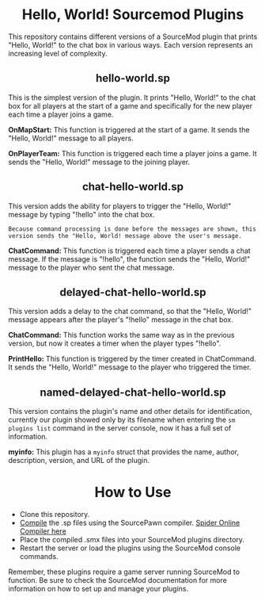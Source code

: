 <h1 align="center">Hello, World! Sourcemod Plugins</h1>

This repository contains different versions of a SourceMod plugin that prints "Hello, World!" to the chat box in various ways. Each version represents an increasing level of complexity.

<h2 align="center">hello-world.sp</h2>

This is the simplest version of the plugin. It prints "Hello, World!" to the chat box for all players at the start of a game and specifically for the new player each time a player joins a game.


**OnMapStart:** This function is triggered at the start of a game. It sends the "Hello, World!" message to all players.

**OnPlayerTeam:** This function is triggered each time a player joins a game. It sends the "Hello, World!" message to the joining player.

<h2 align="center">chat-hello-world.sp</h2>

This version adds the ability for players to trigger the "Hello, World!" message by typing "!hello" into the chat box.

```Because command processing is done before the messages are shown, this version sends the "Hello, World! message above the user's message.```

**ChatCommand:** This function is triggered each time a player sends a chat message. If the message is "!hello", the function sends the "Hello, World!" message to the player who sent the chat message.

<h2 align="center">delayed-chat-hello-world.sp</h2>

This version adds a delay to the chat command, so that the "Hello, World!" message appears after the player's "!hello" message in the chat box.

**ChatCommand:** This function works the same way as in the previous version, but now it creates a timer when the player types "!hello".

**PrintHello:** This function is triggered by the timer created in ChatCommand. It sends the "Hello, World!" message to the player who triggered the timer.

<h2 align="center">named-delayed-chat-hello-world.sp</h2>

This version contains the plugin's name and other details for identification, currently our plugin showed only by its filename when entering the ```sm plugins list``` command in the server console, now it has a full set of information.

**myinfo:** This plugin has a `myinfo` struct that provides the name, author, description, version, and URL of the plugin.

<h1 align="center">How to Use</h1>

- Clone this repository.
- [Compile](https://wiki.alliedmods.net/Compiling_SourceMod_Plugins) the .sp files using the SourcePawn compiler. [Spider Online Compiler here](https://spider.limetech.io/)
- Place the compiled .smx files into your SourceMod plugins directory.
- Restart the server or load the plugins using the SourceMod console commands.

Remember, these plugins require a game server running SourceMod to function. Be sure to check the SourceMod documentation for more information on how to set up and manage your plugins.
